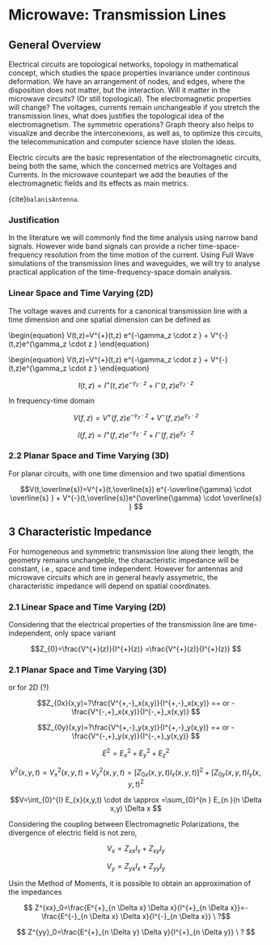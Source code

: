 
# Microwave: Transmission Lines

## General Overview
  Electrical circuits are topological networks, topology in mathematical concept, which studies the space properties invariance under continous deformation. We have an arrangement of nodes, and edges, where the disposition does not matter, but the interaction. Will it matter in the microwave circuits? (Or still topological). The electromagnetic properties will change? The voltages, currents remain unchangeable if you stretch the transmission lines, what does justifies the topological idea of the electromagnetism. The symmetric operations? Graph theory also helps to visualize and decribe the interconexions, as well as, to optimize this circuits, the telecommunication and computer science have stolen the ideas.
    
  Electric circuits are the basic representation of the electromagnetic circuits, being both the same, which the concerned metrics are Voltages and Currents. In the microwave countepart we add the beauties of the electromagnetic fields and its effects as main metrics. 
  


  {cite}`balanisAntenna`.


### Justification
   In the literature we will commonly find the time analysis using narrow band signals. However wide band signals can provide a richer time-space-frequency resolution from the time motion of the current. Using Full Wave simulations of the transmission lines and waveguides, we will try to analyse practical application of the time-frequency-space domain analysis.



###  Linear Space and Time Varying (2D)
The voltage waves and currents for a canonical transmission line with a time dimension and one spatial dimension can be defined as

\begin{equation}
V(t,z)=V^{+}(t,z) e^{-\gamma_z \cdot z } + V^{-}(t,z)e^{\gamma_z \cdot z }
\end{equation}

\begin{equation}
V(t,z)=V^{+}(t,z) e^{-\gamma_z \cdot z } + V^{-}(t,z)e^{\gamma_z \cdot z } 
\end{equation}

$$I(t,z)=I^{+}(t,z) e^{-\gamma_z \cdot z } + I^{-}(t,z)e^{\gamma_z \cdot z } $$

In frequency-time domain

$$V(f,z)=V^{+}(f,z) e^{-\gamma_z \cdot z } + V^{-}(f,z)e^{\gamma_z \cdot z } $$

$$I(f,z)=I^{+}(f,z) e^{-\gamma_z \cdot z } + I^{-}(f,z)e^{\gamma_z \cdot z } $$

### 2.2 Planar Space and Time Varying (3D)

For  planar circuits, with one time dimension and two spatial dimentions

$$V(t,\overline{s})=V^{+}(t,\overline{s}) e^{-\overline{\gamma} \cdot \overline{s} } + V^{-}(t,\overline{s})e^{\overline{\gamma} \cdot \overline{s} } $$


## 3 Characteristic Impedance
For homogeneous and symmetric transmission line along their length, the geometry remains unchangeble, the characteristic impedance will be constant, i.e., space and time independent. However for antennas and microwave circuits which are in general heavly assymetric, the characteristic impedance will depend on spatial coordinates.

### 2.1 Linear Space and Time Varying (2D)

Considering that the electrical properties of the transmission line are time-independent, only space variant

$$Z_{0}=\frac{V^{+}(z)}{I^{+}(z)} =\frac{V^{+}(z)}{I^{+}(z)} $$


### 2.1 Planar Space and Time Varying (3D)

or for 2D (?)

$$Z_{0x}(x,y)=?\frac{V^{+,-}_x(x,y)}{I^{+,-}_x(x,y)} =+ or - \frac{V^{-,+}_x(x,y)}{I^{-,+}_x(x,y)} $$

$$Z_{0y}(x,y)=?\frac{V^{+,-}_y(x,y)}{I^{+,-}_y(x,y)} =+ or - \frac{V^{-,+}_y(x,y)}{I^{-,+}_y(x,y)} $$


$$E^2=E_{x}^2+E_{y}^2+E_{z}^2$$

$$V^2(x,y,t)=V_{x}^2(x,y,t)+V_{y}^2(x,y,t)=[Z_{0x}(x,y,t)I_{x}(x,y,t)]^2+[Z_{0y}(x,y,t)I_{y}(x,y,t)^2$$

$$V=\int_{0}^{l} E_{x}(x,y,t) \cdot dx \approx =\sum_{0}^{n } E_{n }(n \Delta x,y) \Delta x $$

Considering the coupling between Electromagnetic Polarizations, the divergence of electric field is not zero,


$$V_x=Z_{xx}I_x +Z_{xy}I_{y}$$

$$V_y=Z_{yx}I_x +Z_{yy}I_{y}$$


Usin the Method of Moments, it is possible to obtain an approximation of the impedances

$$ Z^{xx}_0=\frac{E^{+}_{n \Delta x} \Delta x}{I^{+}_{n \Delta x}}=-\frac{E^{-}_{n \Delta x} \Delta x}{I^{-}_{n \Delta x}}  \ ?$$


$$ Z^{yy}_0=\frac{E^{+}_{n \Delta y} \Delta y}{I^{+}_{n \Delta y}} \ ? $$



